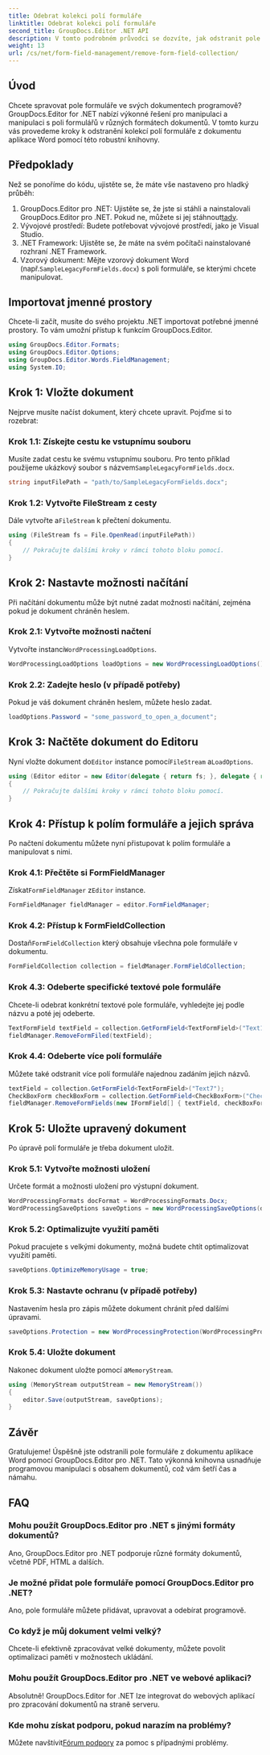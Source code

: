 ```yaml
---
title: Odebrat kolekci polí formuláře
linktitle: Odebrat kolekci polí formuláře
second_title: GroupDocs.Editor .NET API
description: V tomto podrobném průvodci se dozvíte, jak odstranit pole formuláře z dokumentů aplikace Word pomocí GroupDocs.Editor for .NET. Ideální pro vývojáře.
weight: 13
url: /cs/net/form-field-management/remove-form-field-collection/
---
```

## Úvod
Chcete spravovat pole formuláře ve svých dokumentech programově? GroupDocs.Editor for .NET nabízí výkonné řešení pro manipulaci a manipulaci s poli formulářů v různých formátech dokumentů. V tomto kurzu vás provedeme kroky k odstranění kolekcí polí formuláře z dokumentu aplikace Word pomocí této robustní knihovny. 
## Předpoklady
Než se ponoříme do kódu, ujistěte se, že máte vše nastaveno pro hladký průběh:
1. GroupDocs.Editor pro .NET: Ujistěte se, že jste si stáhli a nainstalovali GroupDocs.Editor pro .NET. Pokud ne, můžete si jej stáhnout[tady](https://releases.groupdocs.com/editor/net/).
2. Vývojové prostředí: Budete potřebovat vývojové prostředí, jako je Visual Studio.
3. .NET Framework: Ujistěte se, že máte na svém počítači nainstalované rozhraní .NET Framework.
4.  Vzorový dokument: Mějte vzorový dokument Word (např.`SampleLegacyFormFields.docx`) s poli formuláře, se kterými chcete manipulovat.

## Importovat jmenné prostory
Chcete-li začít, musíte do svého projektu .NET importovat potřebné jmenné prostory. To vám umožní přístup k funkcím GroupDocs.Editor.
```csharp
using GroupDocs.Editor.Formats;
using GroupDocs.Editor.Options;
using GroupDocs.Editor.Words.FieldManagement;
using System.IO;
```
## Krok 1: Vložte dokument
Nejprve musíte načíst dokument, který chcete upravit. Pojďme si to rozebrat:
### Krok 1.1: Získejte cestu ke vstupnímu souboru
 Musíte zadat cestu ke svému vstupnímu souboru. Pro tento příklad použijeme ukázkový soubor s názvem`SampleLegacyFormFields.docx`.
```csharp
string inputFilePath = "path/to/SampleLegacyFormFields.docx";
```
### Krok 1.2: Vytvořte FileStream z cesty
 Dále vytvořte a`FileStream` k přečtení dokumentu.
```csharp
using (FileStream fs = File.OpenRead(inputFilePath))
{
    // Pokračujte dalšími kroky v rámci tohoto bloku pomocí.
}
```
## Krok 2: Nastavte možnosti načítání
Při načítání dokumentu může být nutné zadat možnosti načítání, zejména pokud je dokument chráněn heslem.
### Krok 2.1: Vytvořte možnosti načtení
 Vytvořte instanci`WordProcessingLoadOptions`.
```csharp
WordProcessingLoadOptions loadOptions = new WordProcessingLoadOptions();
```
### Krok 2.2: Zadejte heslo (v případě potřeby)
Pokud je váš dokument chráněn heslem, můžete heslo zadat.
```csharp
loadOptions.Password = "some_password_to_open_a_document";
```
## Krok 3: Načtěte dokument do Editoru
 Nyní vložte dokument do`Editor` instance pomocí`FileStream` a`LoadOptions`.
```csharp
using (Editor editor = new Editor(delegate { return fs; }, delegate { return loadOptions; }))
{
    // Pokračujte dalšími kroky v rámci tohoto bloku pomocí.
}
```
## Krok 4: Přístup k polím formuláře a jejich správa
Po načtení dokumentu můžete nyní přistupovat k polím formuláře a manipulovat s nimi.
### Krok 4.1: Přečtěte si FormFieldManager
 Získat`FormFieldManager` z`Editor` instance.
```csharp
FormFieldManager fieldManager = editor.FormFieldManager;
```
### Krok 4.2: Přístup k FormFieldCollection
 Dostaň`FormFieldCollection` který obsahuje všechna pole formuláře v dokumentu.
```csharp
FormFieldCollection collection = fieldManager.FormFieldCollection;
```
### Krok 4.3: Odeberte specifické textové pole formuláře
Chcete-li odebrat konkrétní textové pole formuláře, vyhledejte jej podle názvu a poté jej odeberte.
```csharp
TextFormField textField = collection.GetFormField<TextFormField>("Text1");
fieldManager.RemoveFormFiled(textField);
```
### Krok 4.4: Odeberte více polí formuláře
Můžete také odstranit více polí formuláře najednou zadáním jejich názvů.
```csharp
textField = collection.GetFormField<TextFormField>("Text7");
CheckBoxForm checkBoxForm = collection.GetFormField<CheckBoxForm>("Check2");
fieldManager.RemoveFormFields(new IFormField[] { textField, checkBoxForm });
```
## Krok 5: Uložte upravený dokument
Po úpravě polí formuláře je třeba dokument uložit.
### Krok 5.1: Vytvořte možnosti uložení
Určete formát a možnosti uložení pro výstupní dokument.
```csharp
WordProcessingFormats docFormat = WordProcessingFormats.Docx;
WordProcessingSaveOptions saveOptions = new WordProcessingSaveOptions(docFormat);
```
### Krok 5.2: Optimalizujte využití paměti
Pokud pracujete s velkými dokumenty, možná budete chtít optimalizovat využití paměti.
```csharp
saveOptions.OptimizeMemoryUsage = true;
```
### Krok 5.3: Nastavte ochranu (v případě potřeby)
Nastavením hesla pro zápis můžete dokument chránit před dalšími úpravami.
```csharp
saveOptions.Protection = new WordProcessingProtection(WordProcessingProtectionType.AllowOnlyFormFields, "write_password");
```
### Krok 5.4: Uložte dokument
 Nakonec dokument uložte pomocí a`MemoryStream`.
```csharp
using (MemoryStream outputStream = new MemoryStream())
{
    editor.Save(outputStream, saveOptions);
}
```

## Závěr
Gratulujeme! Úspěšně jste odstranili pole formuláře z dokumentu aplikace Word pomocí GroupDocs.Editor pro .NET. Tato výkonná knihovna usnadňuje programovou manipulaci s obsahem dokumentů, což vám šetří čas a námahu.
## FAQ
### Mohu použít GroupDocs.Editor pro .NET s jinými formáty dokumentů?
Ano, GroupDocs.Editor pro .NET podporuje různé formáty dokumentů, včetně PDF, HTML a dalších.
### Je možné přidat pole formuláře pomocí GroupDocs.Editor pro .NET?
Ano, pole formuláře můžete přidávat, upravovat a odebírat programově.
### Co když je můj dokument velmi velký?
Chcete-li efektivně zpracovávat velké dokumenty, můžete povolit optimalizaci paměti v možnostech ukládání.
### Mohu použít GroupDocs.Editor pro .NET ve webové aplikaci?
Absolutně! GroupDocs.Editor for .NET lze integrovat do webových aplikací pro zpracování dokumentů na straně serveru.
### Kde mohu získat podporu, pokud narazím na problémy?
 Můžete navštívit[Fórum podpory](https://forum.groupdocs.com/c/editor/20) za pomoc s případnými problémy.